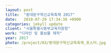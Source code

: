```yaml
---
layout: post
title:  "동대문구혁신교육축제 2017"
date:   2018-07-29 17:34:38 +0900
categories: jekyll update
client: "서울특별시동부교육지원청"
work: "디자인 및 홍보물 제작"
year: 2017
photo: /project/03/동대문구혁신교육축제_포스터.jpg
---
```


